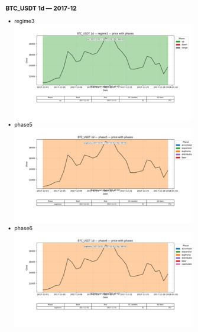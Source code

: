 ### BTC_USDT 1d — 2017-12

- regime3
![BTC_USDT_1d_regime3_2017-12_phase_price.png](outputs/fourier/phase_monthly/BTC_USDT/1d/2017/2017-12/BTC_USDT_1d_regime3_2017-12_phase_price.png)
- phase5
![BTC_USDT_1d_phase5_2017-12_phase_price.png](outputs/fourier/phase_monthly/BTC_USDT/1d/2017/2017-12/BTC_USDT_1d_phase5_2017-12_phase_price.png)
- phase6
![BTC_USDT_1d_phase6_2017-12_phase_price.png](outputs/fourier/phase_monthly/BTC_USDT/1d/2017/2017-12/BTC_USDT_1d_phase6_2017-12_phase_price.png)